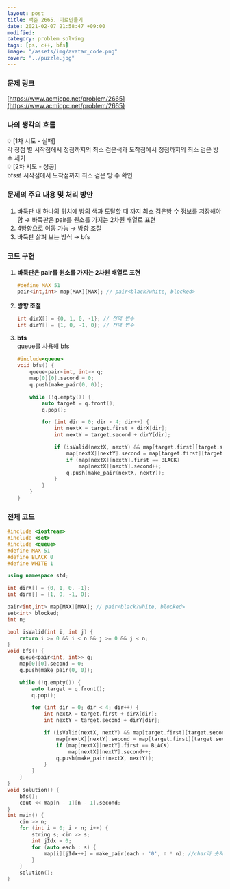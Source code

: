 ```yaml
---
layout: post
title: 백준 2665. 미로만들기
date: 2021-02-07 21:58:47 +09:00
modified: 
category: problem solving
tags: [ps, c++, bfs]
image: "/assets/img/avatar_code.png"
cover: "../puzzle.jpg"
---
```


### 문제 링크
[https://www.acmicpc.net/problem/2665](https://www.acmicpc.net/problem/2665)

### 나의 생각의 흐름
💡 [1차 시도 - 실패]<br>
    각 정점 별 시작점에서 정점까지의 최소 검은색과 도착점에서 정점까지의 최소 검은 방 수 세기<br>
💡 [2차 시도 - 성공]<br> 
    bfs로 시작점에서 도착점까지 최소 검은 방 수 확인<br>


### 문제의 주요 내용 및 처리 방안
1. 바둑판 내 하나의 위치에 방의 색과 도달할 때 까지 최소 검은방 수 정보를 저장해야함 → 바둑판은 pair를 원소를 가지는 2차원 배열로 표현
1. 4방향으로 이동 가능 → 방향 조절
1. 바둑판 살펴 보는 방식 → bfs

### 코드 구현 
1. **바둑판은 pair를 원소를 가지는 2차원 배열로 표현**<br>
    ```c++
    #define MAX 51
    pair<int,int> map[MAX][MAX]; // pair<black?white, blocked>
    ```
1. **방향 조절**<br>
    ```c++
    int dirX[] = {0, 1, 0, -1}; // 전역 변수
    int dirY[] = {1, 0, -1, 0}; // 전역 변수
    ```
1. **bfs**<br>
    queue를 사용해 bfs 
    ```c++
    #include<queue>
    void bfs() {
        queue<pair<int, int>> q;
        map[0][0].second = 0;
        q.push(make_pair(0, 0));

        while (!q.empty()) {
            auto target = q.front();
            q.pop();

            for (int dir = 0; dir < 4; dir++) {
                int nextX = target.first + dirX[dir];
                int nextY = target.second + dirY[dir];

                if (isValid(nextX, nextY) && map[target.first][target.second].second < map[nextX][nextY].second) {
                    map[nextX][nextY].second = map[target.first][target.second].second;
                    if (map[nextX][nextY].first == BLACK)
                        map[nextX][nextY].second++;
                    q.push(make_pair(nextX, nextY));
                }
            }
        }
    }
    ```

### 전체 코드
```c++
#include <iostream>
#include <set>
#include <queue>
#define MAX 51
#define BLACK 0
#define WHITE 1

using namespace std;

int dirX[] = {0, 1, 0, -1};
int dirY[] = {1, 0, -1, 0};

pair<int,int> map[MAX][MAX]; // pair<black?white, blocked>
set<int> blocked;
int n;

bool isValid(int i, int j) {
    return i >= 0 && i < n && j >= 0 && j < n;
}
void bfs() {
    queue<pair<int, int>> q;
    map[0][0].second = 0;
    q.push(make_pair(0, 0));

    while (!q.empty()) {
        auto target = q.front();
        q.pop();

        for (int dir = 0; dir < 4; dir++) {
            int nextX = target.first + dirX[dir];
            int nextY = target.second + dirY[dir];

            if (isValid(nextX, nextY) && map[target.first][target.second].second < map[nextX][nextY].second) {
                map[nextX][nextY].second = map[target.first][target.second].second;
                if (map[nextX][nextY].first == BLACK)
                    map[nextX][nextY].second++;
                q.push(make_pair(nextX, nextY));
            }
        }
    }
}
void solution() {
    bfs();
    cout << map[n - 1][n - 1].second;
}
int main() {
    cin >> n;
    for (int i = 0; i < n; i++) {
        string s; cin >> s;
        int jIdx = 0; 
        for (auto each : s) {
            map[i][jIdx++] = make_pair(each - '0', n * n); //char라 숫자로 변경
        }
    }
    solution();
}
```





